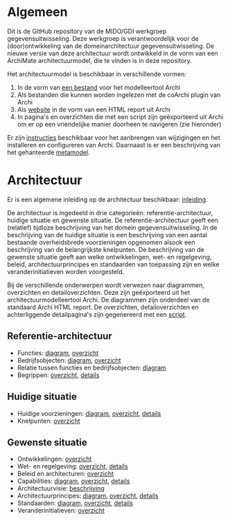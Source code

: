 # Algemeen
Dit is de GitHub repository van de MIDO/GDI werkgroep gegevensuitwisseling. Deze werkgroep is verantwoordelijk voor de (door)ontwikkeling van de domeinarchitectuur gegevensuitwisseling. De nieuwe versie van deze architectuur wordt ontwikkeld in de vorm van een ArchiMate architectuurmodel, die te vinden is in deze repository. 

Het architectuurmodel is beschikbaar in verschillende vormen:
1. In de vorm van <a href="gegevensuitwisseling.archimate">een bestand</a> voor het modelleertool Archi
2. Als bestanden die kunnen worden ingelezen met de coArchi plugin van Archi
3. Als <a href="https://minbzk.github.io/gdi-gegevensuitwisseling">website</a> in de vorm van een HTML report uit Archi
4. In pagina's en overzichten die met een script zijn geëxporteerd uit Archi om er op een vriendelijke manier doorheen te navigeren (zie hieronder)

Er zijn <a href="instructies.md">instructies</a> beschikbaar voor het aanbrengen van wijzigingen en het installeren en configureren van Archi. Daarnaast is er een beschrijving van het gehanteerde <a href="metamodel.md">metamodel</a>.

# Architectuur

Er is een algemene inleiding op de architectuur beschikbaar: <a href="https://minbzk.github.io/gdi-gegevensuitwisseling/inleiding.html">inleiding</a>.

De architectuur is ingedeeld in drie categorieën: referentie-architectuur, huidige situatie en gewenste situatie. De referentie-architectuur geeft een (relatief) tijdloze beschrijving van het domein gegevensuitwisseling. In de beschrijving van de huidige situatie is een beschrijving van een aantal bestaande overheidsbrede voorzieningen opgenomen alsook een beschrijving van de belangrijkste knelpunten. De beschrijving van de gewenste situatie geeft aan welke ontwikkelingen, wet- en regelgeving, beleid, architectuurprincipes en standaarden van toepassing zijn en welke veranderinitiatieven worden voorgesteld.

Bij de verschillende onderwerpen wordt verwezen naar diagrammen, overzichten en detailoverzichten. Deze zijn geëxporteerd uit het architectuurmodelleertool Archi. De diagrammen zijn onderdeel van de standaard Archi HTML report. De overzichten, detailoverzichten en achterliggende detailpagina's zijn gegenereerd met een <a href="scripts/export HTML.ajs">script</a>.

## Referentie-architectuur

* Functies: <a href="https://minbzk.github.io/gdi-gegevensuitwisseling/?view=id-6b14d70bd65443bfbf08cd9326376898">diagram</a>, <a href="https://minbzk.github.io/gdi-gegevensuitwisseling/content/views/bedrijfsfuncties.html">overzicht</a>
* Bedrijfsobjecten: <a href="https://minbzk.github.io/gdi-gegevensuitwisseling/?view=id-efc531031d114860a309f6eeacdad289">diagram</a>, <a href="https://minbzk.github.io/gdi-gegevensuitwisseling/content/views/bedrijfsobjecten.html">overzicht</a>
* Relatie tussen functies en bedrijfsobjecten: <a href="https://minbzk.github.io/gdi-gegevensuitwisseling/?view=id-b6f068818d264742b80c8f4f5278aca0">diagram</a>
* Begrippen: <a href="https://minbzk.github.io/gdi-gegevensuitwisseling/content/views/begrippen.html">overzicht</a>, <a href="https://minbzk.github.io/gdi-gegevensuitwisseling/content/views/begrippen.html">details</a>

## Huidige situatie

* Huidige voorzieningen: <a href="https://minbzk.github.io/gdi-gegevensuitwisseling/?view=id-44e956451b5947e08070f8c2edca5bf3">diagram</a>, <a href="https://minbzk.github.io/gdi-gegevensuitwisseling/content/views/huidige%20voorzieningen.html">overzicht</a>, <a href="https://minbzk.github.io/gdi-gegevensuitwisseling/content/views/huidige%20voorzieningendetails.html">details</a>
* Knelpunten: <a href="https://minbzk.github.io/gdi-gegevensuitwisseling/content/views/knelpunten.html">overzicht</a>

## Gewenste situatie

* Ontwikkelingen: <a href="https://minbzk.github.io/gdi-gegevensuitwisseling/content/views/ontwikkelingen.html">overzicht</a>
* Wet- en regelgeving: <a href="https://minbzk.github.io/gdi-gegevensuitwisseling/content/views/wetten.html">overzicht</a>, <a href="https://minbzk.github.io/gdi-gegevensuitwisseling/content/views/wettendetails.html">details</a> 
* Beleid en architecturen: <a href="https://minbzk.github.io/gdi-gegevensuitwisseling/content/views/beleid.html">overzicht</a>
* Capabilities: <a href="https://minbzk.github.io/gdi-gegevensuitwisseling/?view=id-c86dd5efc983469aa01d883e87689369">diagram</a>, <a href="https://minbzk.github.io/gdi-gegevensuitwisseling/content/views/capabilities.html">overzicht</a>, <a href="https://minbzk.github.io/gdi-gegevensuitwisseling/content/views/capabilitiesdetails.html">details</a>
* Architectuurvisie: <a href="https://minbzk.github.io/gdi-gegevensuitwisseling/visie.html">beschrijving</a>
* Architectuurprincipes: <a href="https://minbzk.github.io/gdi-gegevensuitwisseling/?view=id-4e701366fd844120b700c114068bc91e">diagram</a>, <a href="https://minbzk.github.io/gdi-gegevensuitwisseling/content/views/principes.html">overzicht</a>, <a href="https://minbzk.github.io/gdi-gegevensuitwisseling/content/views/principesdetails.html">details</a>
* Standaarden: <a href="https://minbzk.github.io/gdi-gegevensuitwisseling/?view=id-5df0c1360768493aa966c16f7dbfd414">diagram</a>, <a href="https://minbzk.github.io/gdi-gegevensuitwisseling/content/views/standaarden.html">overzicht</a>, <a href="https://minbzk.github.io/gdi-gegevensuitwisseling/content/views/standaardendetails.html">details</a>
* Veranderinitiatieven: <a href="https://minbzk.github.io/gdi-gegevensuitwisseling/content/views/veranderinitiatieven.html">overzicht</a>
